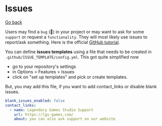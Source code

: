 # Issues

[Go back](../index.md#advanced-concepts)

Users may find a `bug` (🐛) in your project or may want to ask for some `support` or request a `functionality`. They will most likely use issues to report/ask something. Here is the official [GitHub tutorial](https://guides.github.com/features/issues/).

You can define **issues templates** using a file that needs to be created in `.github/ISSUE_TEMPLATE/config.yml`. This got quite simplified now

* go to your repository's settings
* in Options > Features > Issues
* click on "set up templates" and pick or create templates.

But, you may add this file, if you want to add contact_links or disable blank issues.

```yaml
blank_issues_enabled: false
contact_links:
  - name: Legendary Games Studio Support
    url: https://lgs-games.com/
    about: you can also ask support on our website
```